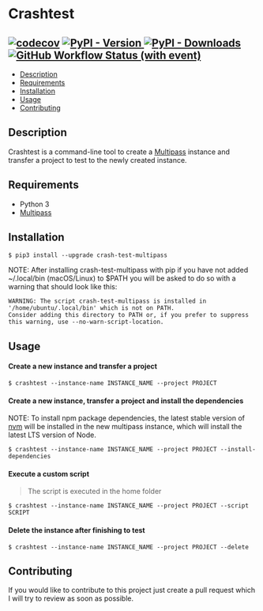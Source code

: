 # Crashtest

[![codecov](https://codecov.io/gh/utox39/crashtest/graph/badge.svg?token=WH50XIU1V9)](https://codecov.io/gh/utox39/crashtest)
[<img alt="PyPI - Version" src="https://img.shields.io/pypi/v/crash-test-multipass">
](https://pypi.org/project/crash-test-multipass/)
[<img alt="PyPI - Downloads" src="https://img.shields.io/pypi/dw/crash-test-multipass">
](https://pypistats.org/packages/crash-test-multipass)
[<img alt="GitHub Workflow Status (with event)" src="https://img.shields.io/github/actions/workflow/status/utox39/crashtest/.github%2Fworkflows%2Ftest-package.yml">
](https://github.com/utox39/crashtest/actions)
---

- [Description](#description)
- [Requirements](#requirements)
- [Installation](#installation)
- [Usage](#usage)
- [Contributing](#contributing)

## Description

Crashtest is a command-line tool to create a [Multipass](https://multipass.run/) instance and transfer a project to test
to the newly created instance.

## Requirements

- Python 3
- [Multipass](https://multipass.run/)

## Installation

```console
$ pip3 install --upgrade crash-test-multipass
```

NOTE: After installing crash-test-multipass with pip if you have not added ~/.local/bin (macOS/Linux) to $PATH you will
be asked to do so with a warning that should look like this:

```console
WARNING: The script crash-test-multipass is installed in '/home/ubuntu/.local/bin' which is not on PATH.
Consider adding this directory to PATH or, if you prefer to suppress this warning, use --no-warn-script-location.
```

## Usage

#### Create a new instance and transfer a project

```console
$ crashtest --instance-name INSTANCE_NAME --project PROJECT
```

#### Create a new instance, transfer a project and install the dependencies

NOTE: To install npm package dependencies, the latest stable version of [nvm](https://github.com/nvm-sh/nvm) will be
installed in the new multipass instance, which will install the latest LTS version of Node.

```console
$ crashtest --instance-name INSTANCE_NAME --project PROJECT --install-dependencies
```

#### Execute a custom script

> The script is executed in the home folder

```console
$ crashtest --instance-name INSTANCE_NAME --project PROJECT --script SCRIPT
```

#### Delete the instance after finishing to test

```console
$ crashtest --instance-name INSTANCE_NAME --project PROJECT --delete
```

## Contributing

If you would like to contribute to this project just create a pull request which I will try to review as soon as
possible.
